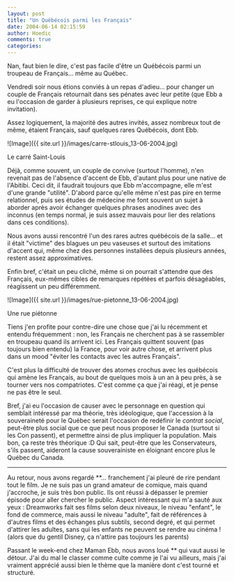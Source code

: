 ```yaml
---
layout: post
title: "Un Québécois parmi les Français"
date: 2004-06-14 02:15:59
author: Hoedic
comments: true
categories: 
---
```



Nan, faut bien le dire, c'est pas facile d'être un Québécois parmi un troupeau de Français... même au Québec.

Vendredi soir nous étions conviés à un repas d'adieu... pour changer un couple de Français retournait dans ses pénates avec leur petite (que Ebb a eu l'occasion de garder à plusieurs reprises, ce qui explique notre invitation).

Assez logiquement, la majorité des autres invités, assez nombreux tout de même, étaient Français, sauf quelques rares Québécois, dont Ebb.

![Image]({{ site.url }}/images/carre-stlouis_13-06-2004.jpg)
<div class="photoattrib">Le carré Saint-Louis</div>



Déjà, comme souvent, un couple de convive (surtout l'homme), n'en revenait pas de l'absence d'accent de Ebb, d'autant plus pour une native de l'Abitibi. Ceci dit, il faudrait toujours que Ebb m'accompagne, elle m'est d'une grande "utilité". D'abord parce qu'elle même n'est pas pire en terme relationnel, puis ses études de médecine me font souvent un sujet à aborder après avoir échanger quelques phrases anodines avec des inconnus (en temps normal, je suis assez mauvais pour lier des relations dans ces conditions).

Nous avons aussi rencontré l'un des rares autres québécois de la salle... et il était "victime" des blagues un peu vaseuses et surtout des imitations d'accent qui, même chez des personnes installées depuis plusieurs années, restent assez approximatives.

Enfin bref, c'était un peu cliché, même si on pourrait s'attendre que des Français, eux-mêmes cibles de remarques répétées et parfois désagéables, réagissent un peu différemment.

![Image]({{ site.url }}/images/rue-pietonne_13-06-2004.jpg)
<div class="photoattrib">Une rue piétonne</div>



Tiens j'en profite pour contre-dire une chose que j'ai lu récemment et entendu fréquemment : non, les Français ne cherchent pas à se rassembler en troupeau quand ils arrivent ici. Les Français quittent souvent (pas toujours bien entendu) la France, pour voir autre chose, et arrivent plus dans un mood "éviter les contacts avec les autres Français".

C'est plus la difficulté de trouver des atomes crochus avec les québécois qui amène les Français, au bout de quelques mois à un an à peu près, à se tourner vers nos compatriotes. C'est comme ça que j'ai réagi, et je pense ne pas être le seul.

Bref, j'ai eu l'occasion de causer avec le personnage en question qui semblait intéressé par ma théorie, très idéologique, que l'accession à la souveraineté pour le Québec serait l'occasion de redéfinir le *contrat social*, peut-être plus social que ce que peut nous proposer le Canada (surtout si les Con passent), et permettre ainsi de plus impliquer la population. Mais bon, ça reste très théorique :D Qui sait, peut-être que les Conservateurs, s'ils passent, aideront la cause souverainiste en éloignant encore plus le Québec du Canada.

***

Au retour, nous avons regardé **... franchement j'ai pleuré de rire pendant tout le film. Je ne suis pas un grand amateur de comique, mais quand j'accroche, je suis très bon public. Ils ont réussi à dépasser le premier épisode pour aller chercher le public. Aspect intéressant qui m'a sauté aux yeux : Dreamworks fait ses films selon deux niveaux, le niveau "enfant", le fond de commerce, mais aussi le niveau "adulte", fait de références à d'autres films et des échanges plus subtils, second degré, et qui permet d'attirer les adultes, sans qui les enfants ne peuvent se rendre au cinéma ! (alors que du gentil Disney, ça n'attire pas toujours les parents)

Passant le week-end chez Maman Ebb, nous avons loué ** qui vaut aussi le détour. J'ai du mal le classer comme culte comme je l'ai vu ailleurs, mais j'ai vraiment apprécié aussi bien le thème que la manière dont c'est tourné et structuré.